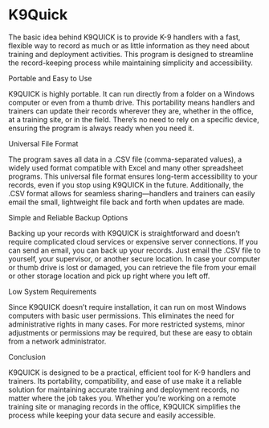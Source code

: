# K9Quick

The basic idea behind K9QUICK is to provide K-9 handlers with a fast, flexible way to record as much or as little information as they need about training and deployment activities. This program is designed to streamline the record-keeping process while maintaining simplicity and accessibility.

Portable and Easy to Use

K9QUICK is highly portable. It can run directly from a folder on a Windows computer or even from a thumb drive. This portability means handlers and trainers can update their records wherever they are, whether in the office, at a training site, or in the field. There’s no need to rely on a specific device, ensuring the program is always ready when you need it.

Universal File Format

The program saves all data in a .CSV file (comma-separated values), a widely used format compatible with Excel and many other spreadsheet programs. This universal file format ensures long-term accessibility to your records, even if you stop using K9QUICK in the future. Additionally, the .CSV format allows for seamless sharing—handlers and trainers can easily email the small, lightweight file back and forth when updates are made.

Simple and Reliable Backup Options

Backing up your records with K9QUICK is straightforward and doesn’t require complicated cloud services or expensive server connections. If you can send an email, you can back up your records. Just email the .CSV file to yourself, your supervisor, or another secure location. In case your computer or thumb drive is lost or damaged, you can retrieve the file from your email or other storage location and pick up right where you left off.

Low System Requirements

Since K9QUICK doesn’t require installation, it can run on most Windows computers with basic user permissions. This eliminates the need for administrative rights in many cases. For more restricted systems, minor adjustments or permissions may be required, but these are easy to obtain from a network administrator.

Conclusion

K9QUICK is designed to be a practical, efficient tool for K-9 handlers and trainers. Its portability, compatibility, and ease of use make it a reliable solution for maintaining accurate training and deployment records, no matter where the job takes you. Whether you’re working on a remote training site or managing records in the office, K9QUICK simplifies the process while keeping your data secure and easily accessible.
